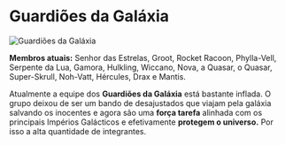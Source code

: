 # Guardiões da Galáxia

![Guardiões da Galáxia]("https://eb6f93.a2cdn1.secureserver.net/wp-content/uploads/2022/04/todas-equipes-marvel-250422-7.jpg")

**Membros atuais:** Senhor das Estrelas, Groot, Rocket Racoon, Phylla-Vell, Serpente da Lua, Gamora, Hulkling, Wiccano, Nova, a Quasar, o Quasar, Super-Skrull, Noh-Vatt, Hércules, Drax e Mantis.

Atualmente a equipe dos **Guardiões da Galáxia** está bastante inflada. O grupo deixou de ser um bando de desajustados que viajam pela galáxia salvando os inocentes e agora são uma **força tarefa** alinhada com os principais Impérios Galácticos e efetivamente **protegem o universo.** Por isso a alta quantidade de integrantes.